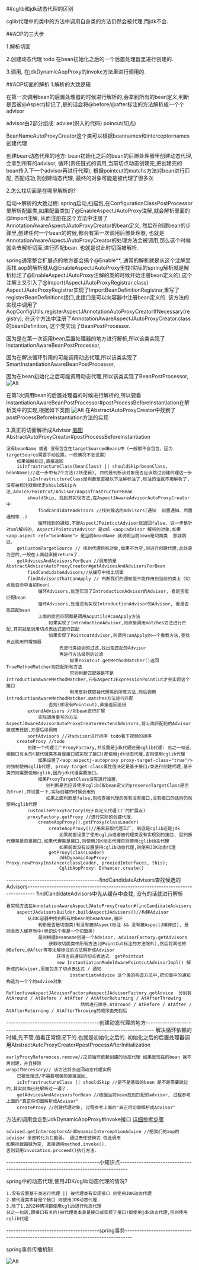 ##cglib和jdk动态代理的区别

cglib代理中的类中的方法中调用自身类的方法仍然会被代理,而jdk不会.

##AOP的三大步

1.解析切面

2.创建动态代理 todo 在bean初始化之后的一个后置处理器里进行创建的.

3.调用, 在jdkDynamicAopProxy的invoke方法里进行调用的.

##AOP切面的解析
1.解析的大致逻辑

在第一次调用bean的后置处理器的时候进行解析的,会拿到所有的bean定义,判断是否被@Aspectj标记了,是的话会将@before/@after标注的方法解析成一个个advisor

advisor由2部分组成: advise(织入的代码)  poincut(切点)

BeanNameAutoProxyCreator这个类可以根据beannames和interceptornames创建代理

创建bean动态代理的地方: bean初始化之后的bean的后置处理器里创建动态代理, 会拿到所有的advisor, 循环(责任链式的调用,当前切点动态创建完,把创建完的bean传入下一个advisor再进行代理), 根据pointcut的matchs方法对bean进行匹配, 匹配成功,则创建动态代理, 最终的对象可能是被代理了很多次


2.怎么找切面是在哪里解析的?

启动->解析的大致过程: spring启动,扫描包,在ConfigurationClassPostProcessor里解析配置类,如果配置类加了@EnableAspectJAutoProxy注解,就会解析里面的@Import注解,
从而注册在这个方法中注册了AnnotationAwareAspectJAutoProxyCreator的bean定义, 然后在创建bean的步骤里,创建任何一个bean的时候,都会有第一次调用后置处理器,
也就是AnnotationAwareAspectJAutoProxyCreator的处理方法会被调用,那么这个时候就会去解析切面,进行匹配bean. 也就是说此时切面被解析.

spring通常整合扩展点的地方都会搞个@Enable**, 通常的解析就是从这个注解里面找
aop的解析就从@EnableAspectJAutoProxy里找(实际的spring解析就是解析标注了@EnableAspectJAutoProxy注解的类的时候开始注册bean定义的),这个注解上又引入了@Import(AspectJAutoProxyRegistrar.class)
AspectJAutoProxyRegistrar实现了ImportBeanDefinitionRegistrar,重写了registerBeanDefinitions接口,此接口是可以向容器中注册bean定义的.
该方法的实现中调用了AopConfigUtils.registerAspectJAnnotationAutoProxyCreatorIfNecessary(registry);
在这个方法中注册了AnnotationAwareAspectJAutoProxyCreator.class的beanDefinition, 这个类实现了BeanPostProcessor.

因为是在第一次调用bean后置处理器的地方进行解析,所以该类实现了InstantiationAwareBeanPostProcessor,

因为在解决循环引用的可能调用动态代理,所以该类实现了SmartInstantiationAwareBeanPostProcessor,

因为在bean初始化之后可能调用动态代理,所以该类实现了BeanPostProcessor,
![Alt](img/1652275823044_123.png)

在第1次调用bean的后置处理器的时候进行解析的,所以要看InstantiationAwareBeanPostProcessor#postProcessBeforeInstantiation在解析类中的实现,根据如下类图
![Alt](img/a29041daedf060ed92623b71842d7b0.png)
在AbstractAutoProxyCreator中找到了postProcessBeforeInstantiation方法的实现


3.真正将切面解析成Advisor
[脑图](https://www.processon.com/view/link/5f1958a35653bb7fd24d0aad)
AbstractAutoProxyCreator#postProcessBeforeInstantiation

    没有beanName 或者 没有包含在targetSourcedBeans中（一般都不会包含，因为targetSource需要手动设置，一般情况不会设置）
        如果被解析过,直接返回
        isInfrastructureClass(beanClass) || shouldSkip(beanClass, beanName)//这一步中有2个方法(2块逻辑), 目的是判断该对象是否应该跳过创建代理这一步
            isInfrastructureClass是判断是否被以下注解标注了,标注的话就不用解析了,没有被标注就继续走shouldSkip方法,Advice/Pointcut/Advisor/AopInfrastructureBean
            shouldSkip, 找到其实现方法,在AspectJAwareAdvisorAutoProxyCreator中
                findCandidateAdvisors //找到候选的Advisors(通知  前置通知、后置通知等..)
                循环找到的通知,不是AspectJPointcutAdvisor就返回false, 这一步是针对xml解析的, AspectJPointcutAdvisor 是xml <aop:advisor 解析的对象,如果  <aop:aspect ref="beanName"> 是当前beanName 就说明当前bean是切面类  那就跳过。
        getCustomTargetSource // 找到代理目标对象,如果不为空,则进行创建代理,此处是为空的,一般在上面就直接return了.
        getAdvicesAndAdvisorsForBean //调用的是AbstractAdvisorAutoProxyCreator#getAdvicesAndAdvisorsForBean
            findCandidateAdvisors//从缓存中找出切面
            findAdvisorsThatCanApply // 判断我们的通知能不能作用到当前的类上（切点是否命中当前Bean）
                循环Advisors,处理实现了IntroductionAdvisor的Advisor, 看是否能匹配bean
                循环Advisors,处理没有实现IntroductionAdvisor的Advisor, 看是否能匹配bean
                上面的能否匹配都是调用AopUtils#canApply方法
                    如果实现了IntroductionAdvisor,则直接调用matches方法进行匹配,其实就是调用切点表达式进行匹配
                    如果实现了PointcutAdvisor,则调用canApply的一个重载方法,查找真正能用的增强器
                        先进行类级别的过滤,找出能匹配的Advisor
                        再进行方法级别的过滤
                            如果Pointcut.getMethodMatcher()返回TrueMethodMatcher则匹配所有方法
                            否则判断匹配器是不是IntroductionAwareMethodMatcher,只有AspectJExpressionPointCut才会实现这个接口
                            利用反射获取被代理类的所有方法,然后调用introductionAwareMethodMatcher.matches方法进行匹配
                    否则(即没有Pointcut),直接返回适用
            extendAdvisors //对bean进行扩展
                实际调用重写的方法AspectJAwareAdvisorAutoProxyCreator#extendAdvisors,将上面匹配到的Advisor做成责任链,方便后续调用
            sortAdvisors //对advisor进行排序 todo看下视频的排序
        createProxy //todo
            创建一个代理工厂ProxyFactory,并设置是jdk代理还是cglib代理: 总之一句话,跟接口有关的(被代理类本身是接口或实现了接口)都使用jdk动态代理,否则使用cglib代理
                如果设置了<aop:aspectj-autoproxy proxy-target-class="true"/>则强制使用cglib代理, proxy-target-class属性值决定是基于接口/类进行创建代理,基于类的则需要使用cglib,因为jdk代理需要接口。
                如果ProxyTargetClass没有进行设置,
                   则判断是否应该使用cglib(取bean定义的preserveTargetClass是否为true),并设置一下,实际创建的时候会用到
                   如果上面判断是false,则检查被代理的类有没有接口,没有接口的话则仍然使用cglib代理
            customizeProxyFactory(用于自定义代理工厂的扩展点)
            proxyFactory.getProxy //进行实际的创建代理.
                createAopProxy().getProxy(classLoader)
                    createAopProxy()//用来获取代理工厂, 到底是cglib还是jdk
                        如果前面设置了使用cglib或者被代理类没有实现别的接口, 就判断代理类是否是接口,如果代理类是接口,则使用JDK动态代理否则使用cglib动态代理
                        如果前面没有设置使用cglib动态代理,则使用JDK动态代理
                    getProxy(classLoader)
                        JdkDynamicAopProxy: Proxy.newProxyInstance(classLoader, proxiedInterfaces, this);
                        CglibAopProxy: Enhancer.create()
---------------------------------------findCandidateAdvisors查找候选的Advisors---------------------------------------------------------------------------------
findCandidateAdvisors中先从缓存中查找, 没有的话就进行解析

    看实现方法在AnnotationAwareAspectJAutoProxyCreator#findCandidateAdvisors
        aspectJAdvisorsBuilder.buildAspectJAdvisors()//构建Advisor
            从IOC容器中找到所有的bean的beanName,循环
                判断是否是切面类(有没有被@Aspect标注 && 没有被AspectJ编译过), 是则会放入缓存当中(标识这个类是一个切面类)
                是则根据beanname创建一个Advisor, advisorFactory.getAdvisors   
                    获取改切面类中所有方法(@PointCut标注的方法除外),然后将其他的@Before,@After等等注解标注的方法解析成Advisor 
                       获得当前通知的切点表达式  getPointcut
                       new InstantiationModelAwarePointcutAdvisorImpl() 解析成的Advisor,里面包含了切点表达式 / 通知
                            instantiateAdvice 这个类的构造方法中,把切面中的通知构造为一个个的advice对象  
                                ReflectiveAspectJAdvisorFactory#aspectJAdvisorFactory.getAdvice  分别有AtAround / AtBefore / AtAfter / AtAfterReturning / AtAfterThrowing
                                然后进行排序,AtAround / AtBefore / AtAfter / AtAfterReturning / AtAfterThrowing的顺序由先到后
---------------------------------------创建动态代理的地方---------------------------------------------------------------------------------
解决循环依赖的时候,先不管,值看正常情况下的.也就是初始化之后的.
初始化之后的后置处理器调用AbstractAutoProxyCreator#postProcessAfterInitialization
    
    earlyProxyReferences.remove//之前循环依赖创建的动态代理 如果是现在的bean 就不再创建，并且移除
    wrapIfNecessary// 该方法将会返回动态代理实例
        已被处理过/不需要增强的直接返回,
        isInfrastructureClass || shouldSkip //是不是基础的bean 是不是需要跳过的,其实前面已经解析过一遍了.
        getAdvicesAndAdvisorsForBean //根据当前bean找到匹配的advisor, 过程参考上面的"真正将切面解析成Advisor"
        createProxy //创建代理对象, 过程参考上面的"真正将切面解析成Advisor"

方法的调用会走到JdkDynamicAopProxy#invoke接口
[详细参考步骤](https://www.processon.com/view/link/5f4dd513e0b34d1abc735998)

    advised.getInterceptorsAndDynamicInterceptionAdvice //把我们的aop的advisor 全部转化为拦截器， 通过责任链模式 依此调用
    如果拦截器链为空, 直接调用method.invoke().
    否则调用invocation.proceed()执行方法.
    
---------------------------------------小知识点---------------------------------------------------------------------------------

spring中的动态代理,使用JDK/cglib动态代理的情况?

    1.没有设置基于类进行代理 || 被代理类有实现接口 则使用JDK动态代理
    2.被代理类本身是个接口 则使用JDK动态代理.
    3.除了1,2的2种情况都使用cglib进行动态代理
    总之一句话,跟接口有关的(被代理类本身是接口或实现了接口)都使用jdk动态代理,否则使用cglib代理

---------------------------------------spring事务---------------------------------------------------------------------------------

spring事务传播机制

![Alt](img/641652774134_.pic.jpg)



